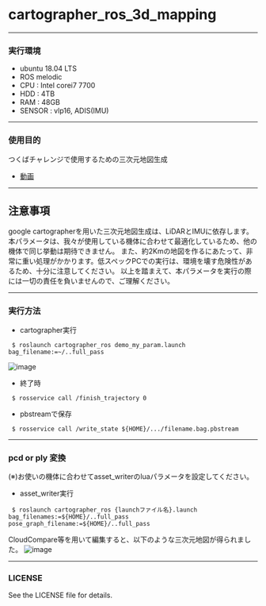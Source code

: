 # cartographer_ros_3d_mapping
----
### 実行環境
 * ubuntu 18.04 LTS
 * ROS melodic
 * CPU : Intel corei7 7700
 * HDD : 4TB
 * RAM : 48GB
 * SENSOR : vlp16, ADIS(IMU)
----
### 使用目的
つくばチャレンジで使用するための三次元地図生成
* [動画](https://youtu.be/4aTRLJ23_Lc)
----
## 注意事項
google cartographerを用いた三次元地図生成は、LiDARとIMUに依存します。
本パラメータは、我々が使用している機体に合わせて最適化しているため、他の機体で同じ挙動は期待できません。
また、約2Kmの地図を作るにあたって、非常に重い処理がかかります。低スペックPCでの実行は、環境を壊す危険性があるため、十分に注意してください。
以上を踏まえて、本パラメータを実行の際には一切の責任を負いませんので、ご理解ください。

----
### 実行方法
 * cartographer実行
``` 
 $ roslaunch cartographer_ros demo_my_param.launch bag_filename:=~/..full_pass
```
![image](https://user-images.githubusercontent.com/42163768/63419072-153fd780-c43f-11e9-913e-c31a690d6f3c.png)

 * 終了時
```
 $ rosservice call /finish_trajectory 0
``` 
 * pbstreamで保存
```
 $ rosservice call /write_state ${HOME}/.../filename.bag.pbstream
```

----
### pcd or ply 変換
(※)お使いの機体に合わせてasset_writerのluaパラメータを設定してください。
 * asset_writer実行
```
 $ roslaunch cartographer_ros {launchファイル名}.launch bag_filenames:=${HOME}/..full_pass pose_graph_filename:=${HOME}/..full_pass
```
CloudCompare等を用いて編集すると、以下のような三次元地図が得られました。
![image](https://user-images.githubusercontent.com/42163768/63419185-46b8a300-c43f-11e9-94ae-16c6a8045458.png)

----
### LICENSE
See the LICENSE file for details.
